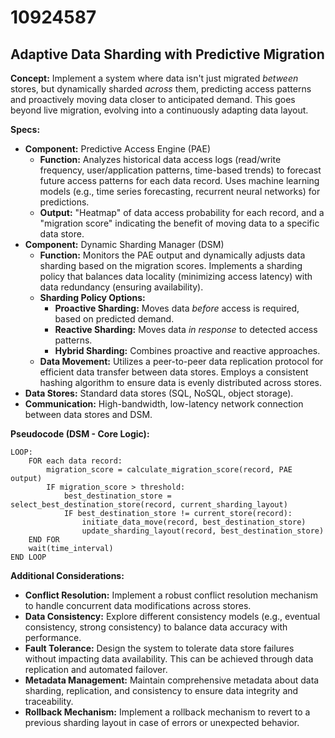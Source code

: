 # 10924587

## Adaptive Data Sharding with Predictive Migration

**Concept:** Implement a system where data isn't just migrated *between* stores, but dynamically sharded *across* them, predicting access patterns and proactively moving data closer to anticipated demand. This goes beyond live migration, evolving into a continuously adapting data layout.

**Specs:**

*   **Component:** Predictive Access Engine (PAE)
    *   **Function:** Analyzes historical data access logs (read/write frequency, user/application patterns, time-based trends) to forecast future access patterns for each data record. Uses machine learning models (e.g., time series forecasting, recurrent neural networks) for predictions.
    *   **Output:**  "Heatmap" of data access probability for each record, and a "migration score" indicating the benefit of moving data to a specific data store.
*   **Component:**  Dynamic Sharding Manager (DSM)
    *   **Function:**  Monitors the PAE output and dynamically adjusts data sharding based on the migration scores.  Implements a sharding policy that balances data locality (minimizing access latency) with data redundancy (ensuring availability).
    *   **Sharding Policy Options:**
        *   **Proactive Sharding:**  Moves data *before* access is required, based on predicted demand.
        *   **Reactive Sharding:**  Moves data *in response* to detected access patterns.
        *   **Hybrid Sharding:**  Combines proactive and reactive approaches.
    *   **Data Movement:**  Utilizes a peer-to-peer data replication protocol for efficient data transfer between data stores.  Employs a consistent hashing algorithm to ensure data is evenly distributed across stores.
*   **Data Stores:** Standard data stores (SQL, NoSQL, object storage).
*   **Communication:**  High-bandwidth, low-latency network connection between data stores and DSM.

**Pseudocode (DSM - Core Logic):**

```
LOOP:
    FOR each data record:
        migration_score = calculate_migration_score(record, PAE output)
        IF migration_score > threshold:
            best_destination_store = select_best_destination_store(record, current_sharding_layout)
            IF best_destination_store != current_store(record):
                initiate_data_move(record, best_destination_store)
                update_sharding_layout(record, best_destination_store)
    END FOR
    wait(time_interval)
END LOOP
```

**Additional Considerations:**

*   **Conflict Resolution:** Implement a robust conflict resolution mechanism to handle concurrent data modifications across stores.
*   **Data Consistency:**  Explore different consistency models (e.g., eventual consistency, strong consistency) to balance data accuracy with performance.
*   **Fault Tolerance:** Design the system to tolerate data store failures without impacting data availability. This can be achieved through data replication and automated failover.
*   **Metadata Management:** Maintain comprehensive metadata about data sharding, replication, and consistency to ensure data integrity and traceability.
*   **Rollback Mechanism:** Implement a rollback mechanism to revert to a previous sharding layout in case of errors or unexpected behavior.